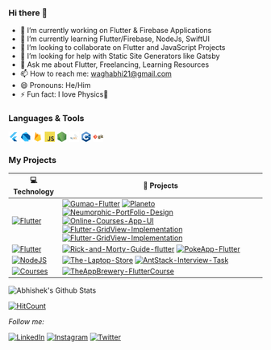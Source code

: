 ### Hi there 👋


- 🔭 I’m currently working on Flutter & Firebase Applications
- 🌱 I’m currently learning Flutter/Firebase, NodeJs, SwiftUI
- 👯 I’m looking to collaborate on Flutter and JavaScript Projects
- 🤔 I’m looking for help with Static Site Generators like Gatsby
- 💬 Ask me about Flutter, Freelancing, Learning Resources
- 📫 How to reach me: waghabhi21@gmail.com
- 😄 Pronouns: He/Him
- ⚡ Fun fact: I love Physics🚀

### Languages & Tools

<code><img height="20" src="https://raw.githubusercontent.com/github/explore/80688e429a7d4ef2fca1e82350fe8e3517d3494d/topics/flutter/flutter.png"></code>
<code><img height="20" src="https://raw.githubusercontent.com/github/explore/80688e429a7d4ef2fca1e82350fe8e3517d3494d/topics/dart/dart.png"></code>
<code><img height="20" src="https://raw.githubusercontent.com/github/explore/80688e429a7d4ef2fca1e82350fe8e3517d3494d/topics/firebase/firebase.png"></code>
<code><img height="20" src="https://raw.githubusercontent.com/github/explore/80688e429a7d4ef2fca1e82350fe8e3517d3494d/topics/javascript/javascript.png"></code>
<code><img height="20" src="https://raw.githubusercontent.com/github/explore/80688e429a7d4ef2fca1e82350fe8e3517d3494d/topics/nodejs/nodejs.png"></code>
<code><img height="20" src="https://raw.githubusercontent.com/github/explore/80688e429a7d4ef2fca1e82350fe8e3517d3494d/topics/mysql/mysql.png"></code>
<code><img height="20" src="https://raw.githubusercontent.com/github/explore/80688e429a7d4ef2fca1e82350fe8e3517d3494d/topics/cpp/cpp.png"></code>
<code><img height="20" src="https://raw.githubusercontent.com/github/explore/80688e429a7d4ef2fca1e82350fe8e3517d3494d/topics/git/git.png"></code>

### My Projects

| 💻 **Technology** | 🚀 **Projects** |
|-|-|
| [![Flutter](https://img.shields.io/static/v1?label=Flutter&labelColor=02569b&message=Flutter-UI's&color=orange&logo=flutter&logoColor=FFFFFF&style=for-the-badge)](https://www.flutter.dev) |[![Gumao-Flutter](https://img.shields.io/static/v1?label=Gumao-Flutter&message=%20&color=000605&logo=github&logoColor=white&labelColor=000605)](https://github.com/iabhishek07/Gumao-Flutter) [![Planeto](https://img.shields.io/static/v1?label=Planeto&message=%20&color=000605&logo=github&logoColor=white&labelColor=000605)](https://github.com/iabhishek07/Planeto) [![Neumorphic-PortFolio-Design](https://img.shields.io/static/v1?label=Neumorphic-PortFolio-Design&message=%20&color=000605&logo=github&logoColor=white&labelColor=000605)](https://github.com/iabhishek07/Neumorphic-PortFolio-Design) [![Online-Courses-App-UI](https://img.shields.io/static/v1?label=Online-Courses-App-UI&message=%20&color=000605&logo=github&logoColor=white&labelColor=000605)](https://github.com/iabhishek07/Online-Courses-App-UI) [![Flutter-GridView-Implementation](https://img.shields.io/static/v1?label=Flutter-GridView-Implementation&message=%20&color=000605&logo=github&logoColor=white&labelColor=000605)](https://github.com/iabhishek07/Flutter-GridView-Implementation) [![Flutter-GridView-Implementation](https://img.shields.io/static/v1?label=InspirationApp-UI&message=%20&color=000605&logo=github&logoColor=white&labelColor=000605)](https://github.com/iabhishek07/InspirationApp-UI) 
| [![Flutter](https://img.shields.io/static/v1?label=Flutter&labelColor=02569b&message=API-IMPLEMENTATIONS&color=orange&logo=flutter&logoColor=FFFFFF&style=for-the-badge)](https://www.flutter.dev) | [![Rick-and-Morty-Guide-flutter](https://img.shields.io/static/v1?label=Rick-and-Morty-Guide-flutter&message=%20&color=000605&logo=github&logoColor=white&labelColor=000605)](https://github.com/iabhishek07/Rick-and-Morty-Guide-flutter) [![PokeApp-Flutter](https://img.shields.io/static/v1?label=PokeApp-Flutter&message=%20&color=000605&logo=github&logoColor=white&labelColor=000605)](https://github.com/iabhishek07/PokeApp-Flutter) | [![YouTube-Video-Player](https://img.shields.io/static/v1?label=YouTube-Video-Player&message=%20&color=000605&logo=github&logoColor=white&labelColor=000605)](https://github.com/iabhishek07/YouTube-Video-Player) |
[![NodeJS](https://img.shields.io/static/v1?label=NodeJS&labelColor=02569b&message=WebApps&color=orange&logo=node.js&logoColor=FFFFFF&style=for-the-badge)](https://www.nodejs.org) | [![The-Laptop-Store](https://img.shields.io/static/v1?label=The-Laptop-Store&message=%20&color=000605&logo=github&logoColor=white&labelColor=000605)](https://github.com/iabhishek07/The-Laptop-Store) [![AntStack-Interview-Task](https://img.shields.io/static/v1?label=AntStack-Interview-Task&message=%20&color=000605&logo=github&logoColor=white&labelColor=000605)](https://github.com/iabhishek07/AntStack-Interview-Task)|
[![Courses](https://img.shields.io/static/v1?label=Udemy&labelColor=02569b&message=Courses-Completed&color=orange&logo=udemy&logoColor=FFFFFF&style=for-the-badge)](https://www.udemy.com) | [![TheAppBrewery-FlutterCourse](https://img.shields.io/static/v1?label=TheAppBrewery-FlutterCourse&message=%20&color=000605&logo=github&logoColor=white&labelColor=000605)](https://github.com/iabhishek07/TheAppBrewery-FlutterCourse) |

<p align="left">

<img align="center" src="https://github-readme-stats.vercel.app/api?username=iabhishek07&show_icons=true&hide_border=true" alt="Abhishek's Github Stats">

[![HitCount](http://hits.dwyl.com/iabhishek07/iabhishek07.svg)](http://hits.dwyl.com/iabhishek07/iabhishek07)

<i>Follow me:</i><br>

<a href="https://www.linkedin.com/in/abhishek-wagh-674283141/" target="_blank"><img src="https://img.shields.io/badge/LinkedIn-%230077B5.svg?&style=flat-square&logo=linkedin&logoColor=white" alt="LinkedIn"></a>
<a href="https://www.instagram.com/i.abhishek_wagh" target="_blank"><img src="https://img.shields.io/badge/Instagram-%23E4405F.svg?&style=flat-square&logo=instagram&logoColor=white" alt="Instagram"></a>
<a href="https://www.twitter.com/I_AM_Abhishek07" target="_blank"><img src="https://img.shields.io/badge/Twitter-%231877F2.svg?&style=flat-square&logo=twitter&logoColor=white" alt="Twitter"></a>
</p>
